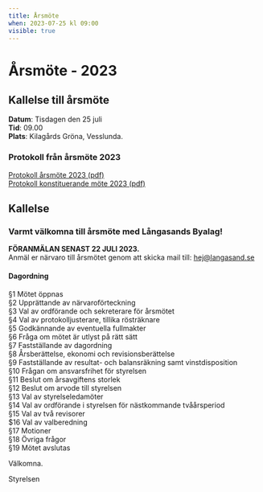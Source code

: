 ```yaml
---
title: Årsmöte
when: 2023-07-25 kl 09:00
visible: true
---
```

# Årsmöte - 2023

## Kallelse till årsmöte

**Datum**: Tisdagen den 25 juli  
**Tid**: 09.00  
**Plats**: Kilagårds Gröna, Vesslunda.

### Protokoll från årsmöte 2023

<a href="/assets/documents/protokoll_arsmote_2023.pdf">Protokoll årsmöte 2023 (pdf)</a>   
<a href="/assets/documents/protokoll_konstituerande_2023.pdf">Protokoll konstituerande möte 2023 (pdf)</a>

## Kallelse 
### Varmt välkomna till årsmöte med Långasands Byalag!

**FÖRANMÄLAN SENAST 22 JULI 2023.**  
Anmäl er närvaro till årsmötet genom att skicka mail till: hej@langasand.se

#### Dagordning

§1 Mötet öppnas  
§2 Upprättande av närvaroförteckning  
§3 Val av ordförande och sekreterare för årsmötet  
§4 Val av protokolljusterare, tillika rösträknare  
§5 Godkännande av eventuella fullmakter  
§6 Fråga om mötet är utlyst på rätt sätt  
§7 Fastställande av dagordning  
§8 Årsberättelse, ekonomi och revisionsberättelse  
§9 Fastställande av resultat- och balansräkning samt vinstdisposition  
§10 Frågan om ansvarsfrihet för styrelsen  
§11 Beslut om årsavgiftens storlek  
§12 Beslut om arvode till styrelsen  
§13 Val av styrelseledamöter  
§14 Val av ordförande i styrelsen för nästkommande tvåårsperiod  
§15 Val av två revisorer  
$16 Val av valberedning  
§17 Motioner  
§18 Övriga frågor  
§19 Mötet avslutas  


<!--

### Dokument

<a href="/assets/documents/resultatrapport_2019.pdf">Resultatrapport 2019 (pdf)</a>
<a href="/assets/documents/balansrapport_2019.pdf">Balansrapport 2019 (pdf)</a>
-->

Välkomna.

Styrelsen
